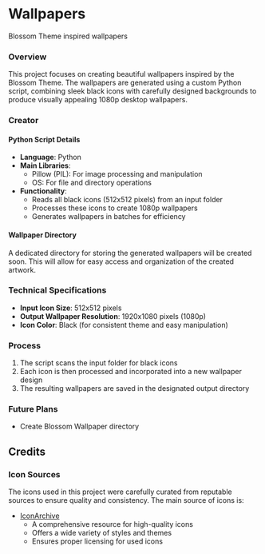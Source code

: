 # Wallpapers
Blossom Theme inspired wallpapers

### Overview
This project focuses on creating beautiful wallpapers inspired by the Blossom Theme. The wallpapers are generated using a custom Python script, combining sleek black icons with carefully designed backgrounds to produce visually appealing 1080p desktop wallpapers.

### Creator

#### Python Script Details
- **Language**: Python
- **Main Libraries**: 
  - Pillow (PIL): For image processing and manipulation
  - OS: For file and directory operations
- **Functionality**:
  - Reads all black icons (512x512 pixels) from an input folder
  - Processes these icons to create 1080p wallpapers
  - Generates wallpapers in batches for efficiency

#### Wallpaper Directory
A dedicated directory for storing the generated wallpapers will be created soon. This will allow for easy access and organization of the created artwork.

### Technical Specifications
- **Input Icon Size**: 512x512 pixels
- **Output Wallpaper Resolution**: 1920x1080 pixels (1080p)
- **Icon Color**: Black (for consistent theme and easy manipulation)

### Process
1. The script scans the input folder for black icons
2. Each icon is then processed and incorporated into a new wallpaper design
3. The resulting wallpapers are saved in the designated output directory

### Future Plans
- Create Blossom Wallpaper directory

## Credits

### Icon Sources
The icons used in this project were carefully curated from reputable sources to ensure quality and consistency. The main source of icons is:

- [IconArchive](https://www.iconarchive.com)
  - A comprehensive resource for high-quality icons
  - Offers a wide variety of styles and themes
  - Ensures proper licensing for used icons
